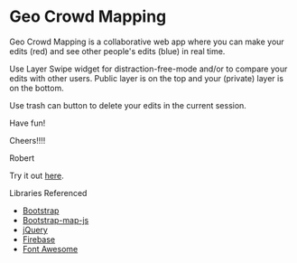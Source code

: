 Geo Crowd Mapping
=================

Geo Crowd Mapping is a collaborative web app where you can make your edits (red) and see other people's edits (blue) in real time. 

Use Layer Swipe widget for distraction-free-mode and/or to compare your edits with other users. Public layer is on the top and your (private) layer is on the bottom.

Use trash can button to delete your edits in the current session.

Have fun!

Cheers!!!!

Robert

Try it out [here](https://esri.github.io/100-lines-or-less-js/geo-crowd-mapping).

Libraries Referenced

* [Bootstrap](http://getbootstrap.com)
* [Bootstrap-map-js](https://github.com/Esri/bootstrap-map-js)
* [jQuery](http://jquery.com/)
* [Firebase](http://firebase.io)
* [Font Awesome](http://fortawesome.github.io/)
